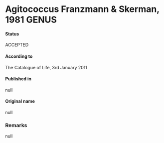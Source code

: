 # Agitococcus Franzmann & Skerman, 1981 GENUS

#### Status
ACCEPTED

#### According to
The Catalogue of Life, 3rd January 2011

#### Published in
null

#### Original name
null

### Remarks
null